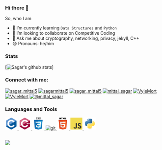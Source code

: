 ### Hi there 👋

So, who I am

- 🌱 I’m currently learning `Data Structures` and `Python`
- 👯 I’m looking to collaborate on Competitive Coding
- 💬 Ask me about cryptography, networking, privacy, jekyll, C++
- 😄 Pronouns: he/him


### Stats

[![Sagar's github stats](https://github-readme-stats.vercel.app/api?username=sagarmittal1&theme=radical&show_icons=true)]

<h3 align="left">Connect with me:</h3>
<p align="left">
<a href="https://twitter.com/sagar_mittal5" target="blank"><img align="center" src="https://cdn.jsdelivr.net/npm/simple-icons@3.0.1/icons/twitter.svg" alt="sagar_mittal5" height="30" width="40" /></a>
<a href="https://linkedin.com/in/sagarmittal5" target="blank"><img align="center" src="https://cdn.jsdelivr.net/npm/simple-icons@3.0.1/icons/linkedin.svg" alt="sagarmittal5" height="30" width="40" /></a>
<a href="https://instagram.com/sagar_mittal5" target="blank"><img align="center" src="https://cdn.jsdelivr.net/npm/simple-icons@3.0.1/icons/instagram.svg" alt="sagar_mittal5" height="30" width="40" /></a>
<a href="https://www.codechef.com/users/mittal_sagar" target="blank"><img align="center" src="https://cdn.jsdelivr.net/npm/simple-icons@3.1.0/icons/codechef.svg" alt="mittal_sagar" height="30" width="40" /></a>
<a href="https://www.hackerrank.com/VyleMort" target="blank"><img align="center" src="https://cdn.jsdelivr.net/npm/simple-icons@3.0.1/icons/hackerrank.svg" alt="VyleMort" height="30" width="40" /></a>
<a href="https://codeforces.com/profile/VyleMort" target="blank"><img align="center" src="https://cdn.jsdelivr.net/npm/simple-icons@3.0.1/icons/codeforces.svg" alt="VyleMort" height="30" width="40" /></a>
<a href="https://www.hackerearth.com/@mittal_sagar" target="blank"><img align="center" src="https://cdn.jsdelivr.net/npm/simple-icons@3.0.1/icons/hackerearth.svg" alt="@mittal_sagar" height="30" width="40" /></a>
  
</p>

<!--
<br> ![](https://komarev.com/ghpvc/?username=sagarmittal1&color=20B2AA&label=Views)
-->

<h3>Languages and Tools</h3>
<p align="left"> 
 </a> <a href="https://www.cprogramming.com/" target="_blank"> <img src="https://raw.githubusercontent.com/devicons/devicon/master/icons/c/c-original.svg" alt="c" width="40" height="40"/> </a> <a href="https://www.w3schools.com/cpp/" target="_blank"> <img src="https://raw.githubusercontent.com/devicons/devicon/master/icons/cplusplus/cplusplus-original.svg" alt="cplusplus" width="40" height="40"/> </a> <a href="https://www.w3schools.com/css/" target="_blank"> <img src="https://raw.githubusercontent.com/devicons/devicon/master/icons/css3/css3-original-wordmark.svg" alt="css3" width="40" height="40"/> </a> <a href="https://git-scm.com/" target="_blank"> <img src="https://www.vectorlogo.zone/logos/git-scm/git-scm-icon.svg" alt="git" width="40" height="40"/> </a> <a href="https://www.w3.org/html/" target="_blank"> <img src="https://raw.githubusercontent.com/devicons/devicon/master/icons/html5/html5-original-wordmark.svg" alt="html5" width="40" height="40"/> </a> <a href="https://developer.mozilla.org/en-US/docs/Web/JavaScript" target="_blank"> <img src="https://raw.githubusercontent.com/devicons/devicon/master/icons/javascript/javascript-original.svg" alt="javascript" width="40" height="40"/> </a> <a href="https://www.python.org" target="_blank"> <img src="https://raw.githubusercontent.com/devicons/devicon/master/icons/python/python-original.svg" alt="python" width="40" height="40"/> </a>  </p>

<br> ![](https://komarev.com/ghpvc/?username=sagarmittal1&color=20B2AA&label=Views)

<!-- [![Codechef](https://cp-logo.vercel.app/codechef/mittal_sagar)](https://www.codechef.com/users/mittal_sagar)&nbsp;&nbsp;&nbsp;
[![Codeforces](https://cp-logo.vercel.app/codeforces/mittal_sagar)](https://codeforces.com/profile/mittal_sagar)&nbsp;&nbsp;&nbsp;
[![Atcoder](https://cp-logo.vercel.app/atcoder/mittal_sagar)](https://atcoder.jp/users/mittal_sagar) -->

<!--
<center>
<h2 align="center">Git Hub Stats</h2>
  <!--
<p align="center"><img src="https://github-readme-stats.vercel.app/api?username=sagarmittal1&count_private=true&show_icons=true&bg_color=#000&theme=cobalt"></p>
<p align="center"><img align="center" src="https://github-readme-streak-stats.herokuapp.com/?user=sagarmittal1&theme=dark&hide_border=true"/></p> 
  -->
 <!--
<p align="center"><img src="https://metrics.lecoq.io/sagarmittal1" alt="Github Metrics"></p>

<h3 align="center">Show some ❤ by <img src="https://imgur.com/o7ncZFp.jpg" height=25px width=25px> some repositories .</h3>
</center>
-->
<!--
<a href="https://auth.geeksforgeeks.org/user/vivekpatel7202" target="blank"><img align="center" src="https://cdn.jsdelivr.net/npm/simple-icons@3.0.1/icons/geeksforgeeks.svg" alt="vivekpatel7202" height="30" width="40" /></a>
<a href="https://www.leetcode.com/dangerous_007" target="blank"><img align="center" src="https://cdn.jsdelivr.net/npm/simple-icons@3.0.1/icons/leetcode.svg" alt="dangerous_007" height="30" width="40" /></a>
<a href="https://stackoverflow.com/users/vivek-javiya" target="blank"><img align="center" src="https://cdn.jsdelivr.net/npm/simple-icons@3.0.1/icons/stackoverflow.svg" alt="vivek-javiya" height="30" width="40" /></a>
<a href="https://www.linkedin.com/in/sagarmittal5/">
<img align="left" alt="Sagar Mittal" width="22px" src="https://cdn.jsdelivr.net/npm/simple-icons@v3/icons/linkedin.svg" />
</a>
<a href="https://twitter.com/sagar_mittal5">
<img align="left" alt="Sagar Mittal | Twitter" width="22px" src="https://cdn.jsdelivr.net/npm/simple-icons@v3/icons/twitter.svg" />
</a>
<a href="https://www.instagram.com/sagar_mittal5/">
<img align="left" alt="Sagar Mittal" width="22px" src="https://cdn.jsdelivr.net/npm/simple-icons@v3/icons/instagram.svg" />
</a>
-->

